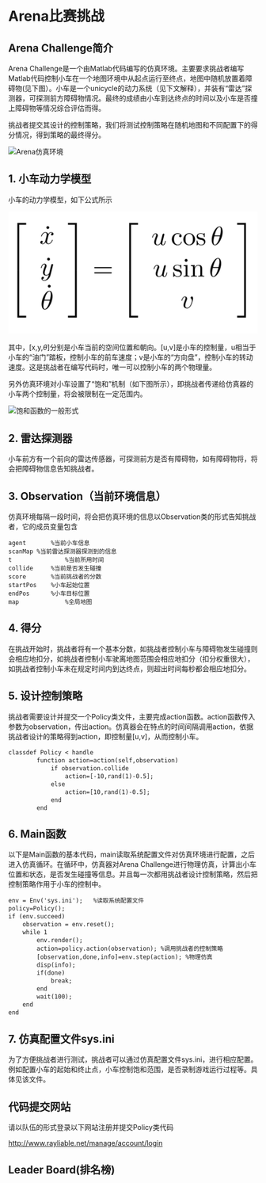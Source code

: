 # Arena比赛挑战

## Arena Challenge简介
Arena Challenge是一个由Matlab代码编写的仿真环境。主要要求挑战者编写Matlab代码控制小车在一个地图环境中从起点运行至终点，地图中随机放置着障碍物(见下图）。小车是一个unicycle的动力系统（见下文解释），并装有“雷达”探测器，可探测前方障碍物情况。最终的成绩由小车到达终点的时间以及小车是否撞上障碍物等情况综合评估而得。

挑战者提交其设计的控制策略，我们将测试控制策略在随机地图和不同配置下的得分情况，得到策略的最终得分。

![Arena仿真环境](https://gitee.com/syncro/ic-challenge/blob/master/Arena/pics/arena_preview.png)

## 1. 小车动力学模型
小车的动力学模型，如下公式所示

![小车动力学模型的数学表达式](Arena/pics/unicycle.png)

其中，[x,y,$\theta$]分别是小车当前的空间位置和朝向。[u,v]是小车的控制量，u相当于小车的“油门”踏板，控制小车的前车速度；v是小车的“方向盘”，控制小车的转动速度。这是挑战者在编写代码时，唯一可以控制小车的两个物理量。

另外仿真环境对小车设置了“饱和”机制（如下图所示），即挑战者传递给仿真器的小车两个控制量，将会被限制在一定范围内。

![饱和函数的一般形式](https://gitee.com/syncro/ic-challenge/blob/master/Arena/pics/saturation.png)


## 2. 雷达探测器
小车前方有一个前向的雷达传感器，可探测前方是否有障碍物，如有障碍物将，将会把障碍物信息告知挑战者。

## 3. Observation（当前环境信息）

仿真环境每隔一段时间，将会把仿真环境的信息以Observation类的形式告知挑战者，它的成员变量包含  
```
agent		%当前小车信息  
scanMap	%当前雷达探测器探测到的信息  
t            	%当前所用时间  
collide    	%当前是否发生碰撞  
score      	%当前挑战者的分数  
startPos   	%小车起始位置  
endPos     	%小车目标位置  
map         	%全局地图  
```

## 4. 得分
在挑战开始时，挑战者将有一个基本分数，如挑战者控制小车与障碍物发生碰撞则会相应地扣分，如挑战者控制小车驶离地图范围会相应地扣分（扣分权重很大），如挑战者控制小车未在规定时间内到达终点，则超出时间每秒都会相应地扣分。

## 5. 设计控制策略
挑战者需要设计并提交一个Policy类文件，主要完成action函数。action函数传入参数为observation，传出action。仿真器会在特点的时间间隔调用action，依据挑战者设计的策略得到action，即控制量[u,v]，从而控制小车。
```
classdef Policy < handle
        function action=action(self,observation)
            if observation.collide
                action=[-10,rand(1)-0.5];
            else
                action=[10,rand(1)-0.5];
            end
        end
```

## 6. Main函数
以下是Main函数的基本代码，main读取系统配置文件对仿真环境进行配置，之后进入仿真循环。在循环中，仿真器对Arena Challenge进行物理仿真，计算出小车位置和状态，是否发生碰撞等信息。并且每一次都用挑战者设计控制策略，然后把控制策略作用于小车的控制中。
```
env = Env('sys.ini');   %读取系统配置文件
policy=Policy();
if (env.succeed)
    observation = env.reset();
    while 1
        env.render();
        action=policy.action(observation); %调用挑战者的控制策略
        [observation,done,info]=env.step(action); %物理仿真
        disp(info);
        if(done)
            break;
        end
        wait(100);
    end
end
```

## 7. 仿真配置文件sys.ini
为了方便挑战者进行测试，挑战者可以通过仿真配置文件sys.ini，进行相应配置。例如配置小车的起始和终止点，小车控制饱和范围，是否录制游戏运行过程等。具体见该文件。


## 代码提交网站
请以队伍的形式登录以下网站注册并提交Policy类代码

http://www.rayliable.net/manage/account/login

## Leader Board(排名榜)



